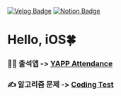 [![Velog Badge](http://img.shields.io/badge/-Velog-20c997?style=flat&link=https://velog.io/@leeesangheee)](https://velog.io/@leeesangheee)
[![Notion Badge](http://img.shields.io/badge/-Notion-000000?style=flat&link=https://chocolate-goal-40a.notion.site/73ce0ad5997d436f92cb1729ae1ad0ef)](https://chocolate-goal-40a.notion.site/73ce0ad5997d436f92cb1729ae1ad0ef)

# Hello, iOS🍀

### 🙋‍♀ 출석앱 -> [YAPP Attendance](https://github.com/YAPP-admin/attendance-ios)
### ✍️ 알고리즘 문제 -> [Coding Test](https://github.com/sanghee-dev/Coding-Test)
